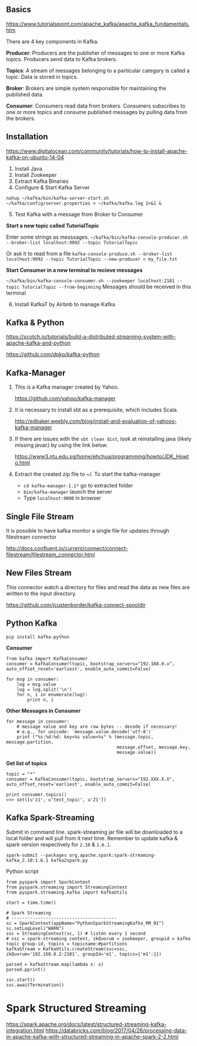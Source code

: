 ## Basics
https://www.tutorialspoint.com/apache_kafka/apache_kafka_fundamentals.htm

There are 4 key components in Kafka.

__Producer__: Producers are the publisher of messages to one or more Kafka topics. Producers send data to Kafka brokers.

__Topics__: A stream of messages belonging to a particular category is called a topic. Data is stored in topics.

__Broker__: Brokers are simple system responsible for maintaining the published data.

__Consumer__: Consumers read data from brokers. Consumers subscribes to one or more topics and consume published messages by pulling data from the brokers.


## Installation

https://www.digitalocean.com/community/tutorials/how-to-install-apache-kafka-on-ubuntu-14-04

1. Install Java
2. Install Zookeeper
3. Extract Kafka Binaries
4. Configure & Start Kafka Server

  `nohup ~/kafka/bin/kafka-server-start.sh ~/kafka/config/server.properties > ~/kafka/kafka.log 2>&1 &`
  
5. Test Kafka with a message from Broker to Consumer

  __Start a new topic called TutorialTopic__
  
  Enter some strings as messsages.
  `~/kafka/bin/kafka-console-producer.sh --broker-list localhost:9092 --topic TutorialTopic`

  Or ask it to read from a file
  `kafka-console-produce.sh --broker-list localhost:9092 --topic TutorialTopic --new-producer < my_file.txt`
    
  __Start Consumer in a new terminal to recieve messages__

  `~/kafka/bin/kafka-console-consumer.sh --zookeeper localhost:2181 --topic TutorialTopic --from-beginning` Messages should be received in this terminal 
  
6. Install KafkaT by Airbnb to manage Kafka


## Kafka & Python

https://scotch.io/tutorials/build-a-distributed-streaming-system-with-apache-kafka-and-python

https://github.com/dpkp/kafka-python

## Kafka-Manager

1. This is a Kafka manager created by Yahoo.

    https://github.com/yahoo/kafka-manager

2. It is necessary to install sbt as a prerequisite, which includes Scala.

    http://edbaker.weebly.com/blog/install-and-evaluation-of-yahoos-kafka-manager

3. If there are issues with the `sbt clean dist`, look at reinstalling java (likely missing javac) by using the link below.

    https://www3.ntu.edu.sg/home/ehchua/programming/howto/JDK_Howto.html

4. Extract the created zip file to ~/. To start the kafka-manager
    * `cd kafka-manager-1.1*` go to extracted folder
    * `bin/kafka-manager` launch the server
    * Type `localhost:9000` in browser

## Single File Stream

It is possible to have kafka monitor a single file for updates through filestream connector

http://docs.confluent.io/current/connect/connect-filestream/filestream_connector.html

## New Files Stream

This connector watch a directory for files and read the data as new files are written to the input directory.

https://github.com/jcustenborder/kafka-connect-spooldir


## Python Kafka

`pip install kafka-python`

__Consumer__

```
from kafka import KafkaConsumer
consumer = KafkaConsumer(topic, bootstrap_servers="192.168.0.x", auto_offset_reset='earliest', enable_auto_commit=False)

for msg in consumer:
    log = msg.value
    log = log.split('\n')
    for n, i in enumerate(log):
        print n, i
```

__Other Messages in Consumer__

```
for message in consumer:
    # message value and key are raw bytes -- decode if necessary!
    # e.g., for unicode: `message.value.decode('utf-8')`
    print ("%s:%d:%d: key=%s value=%s" % (message.topic, message.partition,
                                          message.offset, message.key,
                                          message.value))
```

__Get list of topics__

```
topic = "*"
consumer = KafkaConsumer(topic, bootstrap_servers="192.XXX.X.X", auto_offset_reset='earliest', enable_auto_commit=False)

print consumer.topics()
>>> set([u'z1', u'test_topic', u'Z1'])
```

## Kafka Spark-Streaming

Submit in command line. spark-streaming jar file will be downloaded to a local folder and will pull from it next time.
Remember to update kafka & spark version respectively for `2.10` & `1.6.1`.

`spark-submit --packages org.apache.spark:spark-streaming-kafka_2.10:1.6.1 kafka2spark.py`

Python script
```
from pyspark import SparkContext  
from pyspark.streaming import StreamingContext  
from pyspark.streaming.kafka import KafkaUtils

start = time.time()

# Spark Streaming
# ----------------------------------------
sc = SparkContext(appName="PythonSparkStreamingKafka_RM_01")  
sc.setLogLevel("WARN")
ssc = StreamingContext(sc, 1) # listen every 1 second
# ssc = spark-streaming context, zkQuorum = zookeeper, groupid = kafka topic group-id, topics = topicname:#partitions
kafkaStream = KafkaUtils.createStream(ssc=ssc, zkQuorum='192.168.0.2:2181', groupId='m1', topics={'m1':1}) 

parsed = kafkaStream.map(lambda x: x)  
parsed.pprint()

ssc.start()
ssc.awaitTermination()
```

# Spark Structured Streaming


https://spark.apache.org/docs/latest/structured-streaming-kafka-integration.html
https://databricks.com/blog/2017/04/26/processing-data-in-apache-kafka-with-structured-streaming-in-apache-spark-2-2.html
